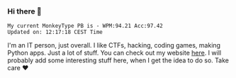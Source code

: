 ### Hi there 👋
<!-- PB START -->
```
My current MonkeyType PB is - WPM:94.21 Acc:97.42
Updated on: 12:17:18 CEST Time
```
<!-- PB END -->
I'm an IT person, just overall. I like CTFs, hacking, coding games, making Python apps. Just a lot of stuff.
You can check out my website [here](https://skill3472.github.io/).
I will probably add some interesting stuff here, when I get the idea to do so. Take care ❤️
